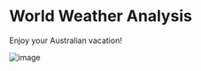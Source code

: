 # World Weather Analysis
Enjoy your Australian vacation!


![image](https://user-images.githubusercontent.com/84158312/128635627-b6b98e9b-0535-4462-b554-0d1ea5e86bf8.png)
